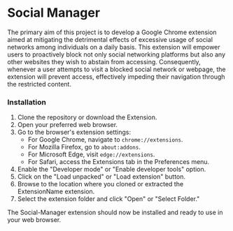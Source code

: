 # Social Manager

The primary aim of this project is to develop a Google Chrome extension aimed at mitigating the detrimental effects of excessive usage of social networks among individuals on a daily basis. This extension will empower users to proactively block not only social networking platforms but also any other websites they wish to abstain from accessing. Consequently, whenever a user attempts to visit a blocked social network or webpage, the extension will prevent access, effectively impeding their navigation through the restricted content.


### Installation

  1. Clone the repository or download the Extension.
  2. Open your preferred web browser.
  3. Go to the browser's extension settings:
     - For Google Chrome, navigate to `chrome://extensions`.
     - For Mozilla Firefox, go to `about:addons`.
     - For Microsoft Edge, visit `edge://extensions`.
     - For Safari, access the Extensions tab in the Preferences menu.
  4. Enable the "Developer mode" or "Enable developer tools" option.
  5. Click on the "Load unpacked" or "Load extension" button.
  7. Browse to the location where you cloned or extracted the ExtensionName extension.
  8. Select the extension folder and click "Open" or "Select Folder."

The Social-Manager extension should now be installed and ready to use in your web browser.
